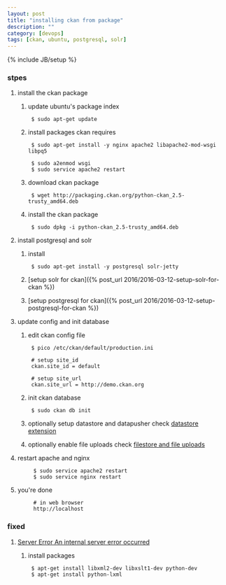 ```yaml
---
layout: post
title: "installing ckan from package"
description: ""
category: [devops]
tags: [ckan, ubuntu, postgresql, solr]
---
```

{% include JB/setup %}


### stpes

1. install the ckan package

    1. update ubuntu's package index

            $ sudo apt-get update

    1. install packages ckan requires

            $ sudo apt-get install -y nginx apache2 libapache2-mod-wsgi libpq5

            $ sudo a2enmod wsgi
            $ sudo service apache2 restart

    1. download ckan package

            $ wget http://packaging.ckan.org/python-ckan_2.5-trusty_amd64.deb

    1. install the ckan package

            $ sudo dpkg -i python-ckan_2.5-trusty_amd64.deb

1. install postgresql and solr

    1. install

            $ sudo apt-get install -y postgresql solr-jetty

    1. [setup solr for ckan]({% post_url 2016/2016-03-12-setup-solr-for-ckan %})

    1. [setup postgresql for ckan]({% post_url 2016/2016-03-12-setup-postgresql-for-ckan %})

1. update config and init database

    1. edit ckan config file

            $ pico /etc/ckan/default/production.ini

            # setup site_id
            ckan.site_id = default

            # setup site_url
            ckan.site_url = http://demo.ckan.org

    1. init ckan database

            $ sudo ckan db init

    1. optionally setup datastore and datapusher check [datastore extension](http://docs.ckan.org/en/latest/maintaining/datastore.html)

    1. optionally enable file uploads check [filestore and file uploads](http://docs.ckan.org/en/latest/maintaining/filestore.html)

1. restart apache and nginx

            $ sudo service apache2 restart
            $ sudo service nginx restart

1. you're done

            # in web browser
            http://localhost

### fixed

1. [Server Error An internal server error occurred](https://github.com/ckan/ckanext-pages/issues/23)

    1. install packages

            $ apt-get install libxml2-dev libxslt1-dev python-dev
            $ apt-get install python-lxml
